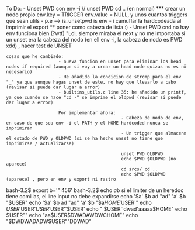 To Do:
    - Unset PWD con env -i // unset PWD cd .. (en normal)
	*** crear un nodo propio env.key = TRIGGER env.value = NULL, y unos cuantos triggers que sean utils
		- p.e --> is_unsetpwd
				  is env - i camuflar la hardcodeada al imprimir el export
			** poner como cabeza de lista :)
	- Unset PWD cnd no hay env funciona bien (?wtf)  "Lol, siempre miraba el next y no me importaba si un unset era la cabeza del nodo (en ell env -i, la cabeza de nodo es PWD xdd) , hacer test de UNSET

	cosas que he cambiado: 
						- nueva funcion en unset para eliminar los head nodes if required (aunque si voy a crear un head node quizas no es ni necesario)
						- He añadido la condicion de strcmp para el env "_" ya que aunque hagas unset de este, no hay que llevarlo a cabo (revisar si puede dar lugar a error)
						- builtins_utils.c line 35: he añadido un printf, ya que cuando se hace "cd -" se imprime el oldpwd (revisar si puede dar lugar a error)

						Por implementar ahora:
												- Cabeza de nodo de env, en caso de que sea env -i el PATH y el HOME hardcoded nunca se imprimiran
												- Un trigger que almacene el estado de PWD y OLDPWD (si se ha hecho unset no tiene que imprimirse / actualizarse)

												unset PWD OLDPWD
												echo $PWD $OLDPWD (no aparece)
												cd srcs/ cd ..
												echo $PWD $OLDPWD (aparece) , pero en env y export ni rastro







bash-3.2$ export b='" 456'
bash-3.2$ echo $a$b   si el limiter de un heredoc tiene comillas, el line input no debe expandirse
echo '$a' $b ad "ad" 'a' $b "$USER"
echo '$a' $b ad "ad" 'a' $b "$a$HOME'$USER'"
echo $USER'$USER'$USER'$USER''$USER'
echo "'$USER''dwad'aaaaa$HOME"
echo $USER""
echo "aa$USER$DWADAWDWCHOME"
echo "$DWDWADADW$USER""DDWAD"